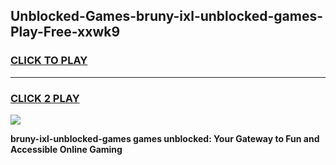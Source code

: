 
## Unblocked-Games-bruny-ixl-unblocked-games-Play-Free-xxwk9
<h3>
<a href="https://premium76.site?title=bruny-ixl-unblocked-games&ref=09A">CLICK TO PLAY</a></h3>
<hr>

<h3>
<a href="https://premium76.site?title=bruny-ixl-unblocked-games&ref=09A">CLICK 2 PLAY</a>
  
</h3>

<a href="https://premium76.site?title=bruny-ixl-unblocked-games&ref=09A"><img src="https://clearcache.store/games.png"></a>


**bruny-ixl-unblocked-games games unblocked: Your Gateway to Fun and Accessible Online Gaming**

